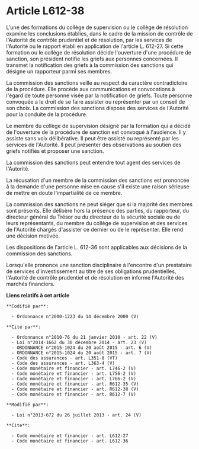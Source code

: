 # Article L612-38

L'une des formations du collège de supervision ou le collège de résolution examine les conclusions établies, dans le cadre de
la mission de contrôle de l'Autorité de contrôle prudentiel et de résolution, par les services de l'Autorité ou le rapport
établi en application de l'article L. 612-27. Si cette formation ou le collège de résolution décide l'ouverture d'une
procédure de sanction, son président notifie les griefs aux personnes concernées. Il transmet la notification des griefs à la
commission des sanctions qui désigne un rapporteur parmi ses membres. 

La commission des sanctions veille au respect du caractère contradictoire de la procédure. Elle procède aux communications et
convocations à l'égard de toute personne visée par la notification de griefs. Toute personne convoquée a le droit de se faire
assister ou représenter par un conseil de son choix. La commission des sanctions dispose des services de l'Autorité pour la
conduite de la procédure. 

Le membre du collège de supervision désigné par la formation qui a décidé de l'ouverture de la procédure de sanction est
convoqué à l'audience. Il y assiste sans voix délibérative. Il peut être assisté ou représenté par les services de
l'Autorité. Il peut présenter des observations au soutien des griefs notifiés et proposer une sanction. 

La commission des sanctions peut entendre tout agent des services de l'Autorité. 

La récusation d'un membre de la commission des sanctions est prononcée à la demande d'une personne mise en cause s'il existe
une raison sérieuse de mettre en doute l'impartialité de ce membre. 

La commission des sanctions ne peut siéger que si la majorité des membres sont présents. Elle délibère hors la présence des
parties, du rapporteur, du directeur général du Trésor ou du directeur de la sécurité sociale ou de leurs représentants, du
membre du collège de supervision et des services de l'Autorité chargés d'assister ce dernier ou de le représenter. Elle rend
une décision motivée. 

Les dispositions de l'article L. 612-36 sont applicables aux décisions de la commission des sanctions. 

Lorsqu'elle prononce une sanction disciplinaire à l'encontre d'un prestataire de services d'investissement au titre de ses
obligations prudentielles, l'Autorité de contrôle prudentiel et de résolution en informe l'Autorité des marchés financiers.

**Liens relatifs à cet article**

	**Codifié par**:

	  - Ordonnance n°2000-1223 du 14 décembre 2000 (V)

	**Cité par**:

	  - Ordonnance n°2010-76 du 21 janvier 2010 - art. 22 (V)
	  - Loi n°2014-1662 du 30 décembre 2014 - art. 23 (V)
	  - ORDONNANCE n°2015-1024 du 20 août 2015 - art. 6 (V)
	  - ORDONNANCE n°2015-1024 du 20 août 2015 - art. 7 (V)
	  - Code des assurances - art. L351-8 (VT)
	  - Code des assurances - art. L363-4 (V)
	  - Code monétaire et financier - art. L746-2 (V)
	  - Code monétaire et financier - art. L756-2 (V)
	  - Code monétaire et financier - art. L766-2 (V)
	  - Code monétaire et financier - art. R612-35 (V)
	  - Code monétaire et financier - art. R612-38 (V)
	  - Code monétaire et financier - art. R612-7 (V)

	**Modifié par**:

	  - Loi n°2013-672 du 26 juillet 2013 - art. 24 (V)

	**Cite**:

	  - Code monétaire et financier - art. L612-27
	  - Code monétaire et financier - art. L612-36
